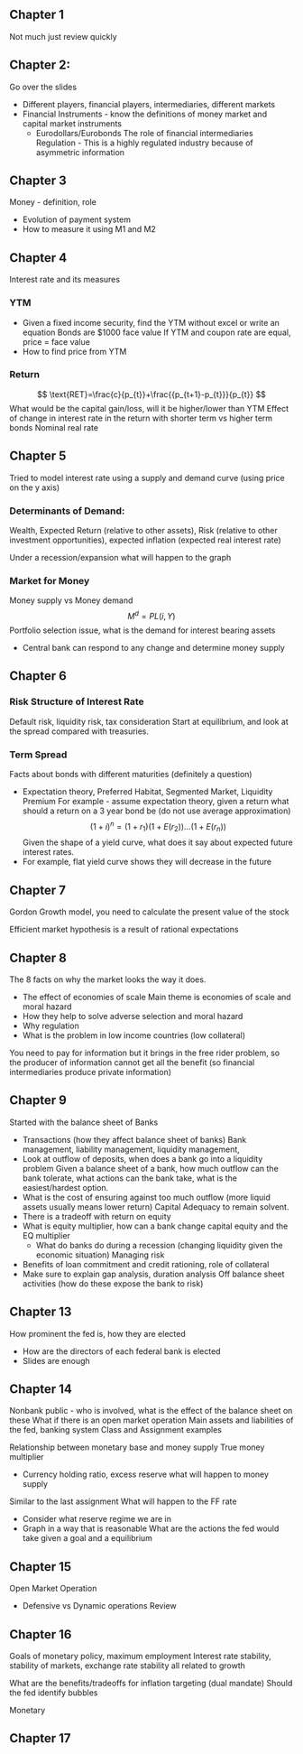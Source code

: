 ## Chapter 1
Not much just review quickly
## Chapter 2:
Go over the slides
- Different players, financial players, intermediaries, different markets
- Financial Instruments - know the definitions of money market and capital market instruments
    - Eurodollars/Eurobonds
The role of financial intermediaries
Regulation - This is a highly regulated industry because of asymmetric information
## Chapter 3
Money - definition, role
- Evolution of payment system
- How to measure it using M1 and M2
## Chapter 4
Interest rate and its measures
### YTM
- Given a fixed income security, find the YTM without excel or write an equation
Bonds are $1000 face value
If YTM and coupon rate are equal, price = face value
- How to find price from YTM
### Return
$$
\text{RET}=\frac{c}{p_{t}}+\frac{{p_{t+1}-p_{t}}}{p_{t}}
$$
What would be the capital gain/loss, will it be higher/lower than YTM
Effect of change in interest rate in the return with shorter term vs higher term bonds
Nominal real rate 

## Chapter 5
Tried to model interest rate using a supply and demand curve (using price on the y axis)
### Determinants of Demand:
Wealth, Expected Return (relative to other assets), Risk (relative to other investment opportunities), expected inflation (expected real interest rate)

Under a recession/expansion what will happen to the graph

### Market for Money
Money supply vs Money demand
$$
M^d=PL(i,Y)
    $$
Portfolio selection issue, what is the demand for interest bearing assets
- Central bank can respond to any change and determine money supply

## Chapter 6
### Risk Structure of Interest Rate
Default risk, liquidity risk, tax consideration
Start at equilibrium, and look at the spread compared with treasuries.

### Term Spread
Facts about bonds with different maturities (definitely a question)
- Expectation theory, Preferred Habitat, Segmented Market, Liquidity Premium
For example - assume expectation theory, given a return what should a return on a 3 year bond be (do not use average approximation)
$$
(1+i)^n=(1+r_{1})(1+E(r_{2}))\dots(1+E(r_{n}))
$$
Given the shape of a yield curve, what does it say about expected future interest rates.
- For example, flat yield curve shows they will decrease in the future 
## Chapter 7
Gordon Growth model, you need to calculate the present value of the stock

Efficient market hypothesis is a result of rational expectations

## Chapter 8
The 8 facts on why the market looks the way it does.
- The effect of economies of scale
Main theme is economies of scale and moral hazard
- How they help to solve adverse selection and moral hazard
- Why regulation
- What is the problem in low income countries (low collateral)

You need to pay for information but it brings in the free rider problem, so the producer of information cannot get all the benefit (so financial intermediaries produce private information)

## Chapter 9
Started with the balance sheet of Banks
- Transactions (how they affect balance sheet of banks)
Bank management, liability management, liquidity management, 
- Look at outflow of deposits, when does a bank go into a liquidity problem
Given a balance sheet of a bank, how much outflow can the bank tolerate, what actions can the bank take, what is the easiest/hardest option.
- What is the cost of ensuring against too much outflow (more liquid assets usually means lower return)
Capital Adequacy to remain solvent.
- There is a tradeoff with return on equity
- What is equity multiplier, how can a bank change capital equity and the EQ multiplier
    - What do banks do during a recession (changing liquidity given the economic situation)
Managing risk
- Benefits of loan commitment and credit rationing, role of collateral
- Make sure to explain gap analysis, duration analysis
Off balance sheet activities (how do these expose the bank to risk)

## Chapter 13
How prominent the fed is, how they are elected
- How are the directors of each federal bank is elected
- Slides are enough
## Chapter 14
Nonbank public - who is involved, what is the effect of the balance sheet on these
What if there is an open market operation
Main assets and liabilities of the fed, banking system
Class and Assignment examples

Relationship between monetary base and money supply
True money multiplier
- Currency holding ratio, excess reserve what will happen to money supply

Similar to the last assignment
What will happen to the FF rate
- Consider what reserve regime we are in
- Graph in a way that is reasonable
What are the actions the fed would take given a goal and a equilibrium 

## Chapter 15
Open Market Operation
- Defensive vs Dynamic operations
Review
## Chapter 16
Goals of monetary policy, maximum employment
Interest rate stability, stability of markets, exchange rate stability all related to growth

What are the benefits/tradeoffs for inflation targeting (dual mandate)
Should the fed identify bubbles

Monetary 
## Chapter 17
